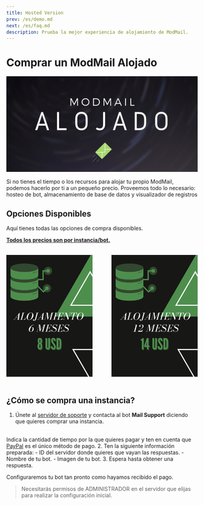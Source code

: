 ```yaml
---
title: Hosted Version
prev: /es/demo.md
next: /es/faq.md
description: Prueba la mejor experiencia de alojamiento de ModMail.
---
```


# Comprar un ModMail Alojado

![](/images/es_hosted_banner.png)

Si no tienes el tiempo o los recursos para alojar tu propio ModMail, podemos hacerlo por ti a un pequeño precio. Proveemos todo lo necesario: hosteo de bot, almacenamiento de base de datos y visualizador de registros

## Opciones Disponibles

Aquí tienes todas las opciones de compra disponibles.

<u>**Todos los precios son por instancia/bot.**</u>

<br/>

<img src="/images/es_host_6.png" alt="6months_8usd" width="45%" height="45%" style="border-right:1px solid transparent;"/> 

<img src="/images/es_host_12.png" alt="12monts_14usd" width="45%" height="45%" style="float:right; border-left:1px solid transparent;"/>

<br/>
<br/>

## ¿Cómo se compra una instancia?

1. Únete al [servidor de soporte](https://discord.gg/9jPjxMB) y contacta al bot **Mail Support** diciendo que quieres comprar una instancia.
<br/>
Indica la cantidad de tiempo por la que quieres pagar y ten en cuenta que <u>PayPal</u> es el único método de pago.
2. Ten la siguiente información preparada:
  - ID del servidor donde quieres que vayan las respuestas.
  - Nombre de tu bot.
  - Imagen de tu bot.
3. Espera hasta obtener una respuesta.

Configuraremos tu bot tan pronto como hayamos recibido el pago.

> Necesitarás permisos de ADMINISTRADOR en el servidor que elijas para realizar la configuración inicial. 